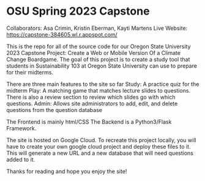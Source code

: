 # OSU Spring 2023 Capstone

Collaborators: Asa Crimin, Kristin Eberman, Kayti Martens
Live Website: https://capstone-384605.wl.r.appspot.com/

This is the repo for all of the source code for our Oregon State University 2023 Capstone Project: Create a Web or Mobile Version Of a Climate Change Boardgame.
The goal of this project is to create a study tool that students in Sustainability 103 at Oregon State University can use to prepare for their midterms.

There are three main features to the site so far
Study: A practice quiz for the midterm
Play: A matching game that matches lecture slides to questions. There is also a review section to review which slides go with which questions.
Admin: Allows site administrators to add, edit, and delete questions from the question database

The Frontend is mainly html/CSS
The Backend is a Python3/Flask Framework.

The site is hosted on Google Cloud.
To recreate this project locally, you will have to create your own google cloud project and deploy these files to it. This will generate a new URL and a new database that will need questions added to it.

Thanks for reading and hope you enjoy the site!
